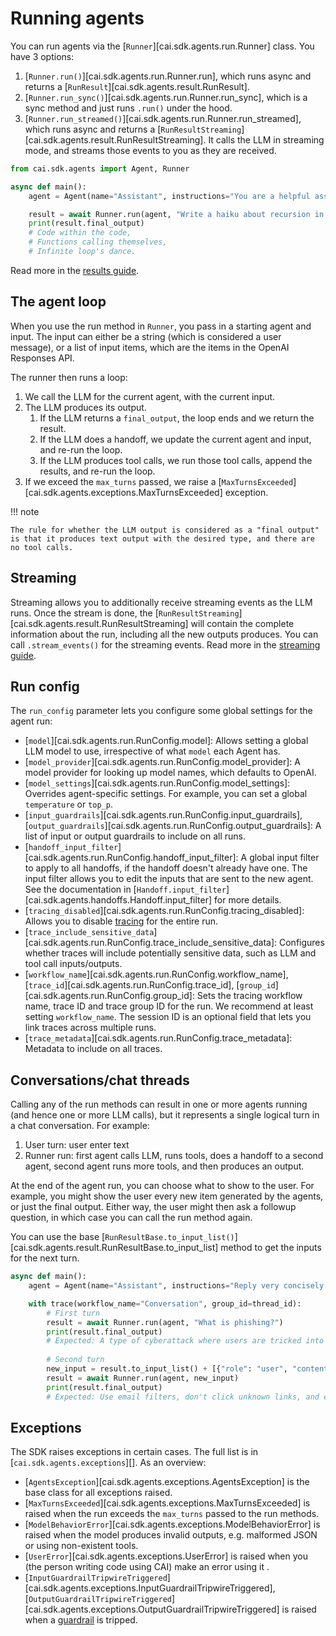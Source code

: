 # Running agents

You can run agents via the [`Runner`][cai.sdk.agents.run.Runner] class. You have 3 options:

1. [`Runner.run()`][cai.sdk.agents.run.Runner.run], which runs async and returns a [`RunResult`][cai.sdk.agents.result.RunResult].
2. [`Runner.run_sync()`][cai.sdk.agents.run.Runner.run_sync], which is a sync method and just runs `.run()` under the hood.
3. [`Runner.run_streamed()`][cai.sdk.agents.run.Runner.run_streamed], which runs async and returns a [`RunResultStreaming`][cai.sdk.agents.result.RunResultStreaming]. It calls the LLM in streaming mode, and streams those events to you as they are received.

```python
from cai.sdk.agents import Agent, Runner

async def main():
    agent = Agent(name="Assistant", instructions="You are a helpful assistant")

    result = await Runner.run(agent, "Write a haiku about recursion in programming.")
    print(result.final_output)
    # Code within the code,
    # Functions calling themselves,
    # Infinite loop's dance.
```

Read more in the [results guide](results.md).

## The agent loop

When you use the run method in `Runner`, you pass in a starting agent and input. The input can either be a string (which is considered a user message), or a list of input items, which are the items in the OpenAI Responses API.

The runner then runs a loop:

1. We call the LLM for the current agent, with the current input.
2. The LLM produces its output.
    1. If the LLM returns a `final_output`, the loop ends and we return the result.
    2. If the LLM does a handoff, we update the current agent and input, and re-run the loop.
    3. If the LLM produces tool calls, we run those tool calls, append the results, and re-run the loop.
3. If we exceed the `max_turns` passed, we raise a [`MaxTurnsExceeded`][cai.sdk.agents.exceptions.MaxTurnsExceeded] exception.

!!! note

    The rule for whether the LLM output is considered as a "final output" is that it produces text output with the desired type, and there are no tool calls.

## Streaming

Streaming allows you to additionally receive streaming events as the LLM runs. Once the stream is done, the [`RunResultStreaming`][cai.sdk.agents.result.RunResultStreaming] will contain the complete information about the run, including all the new outputs produces. You can call `.stream_events()` for the streaming events. Read more in the [streaming guide](streaming.md).

## Run config

The `run_config` parameter lets you configure some global settings for the agent run:

-   [`model`][cai.sdk.agents.run.RunConfig.model]: Allows setting a global LLM model to use, irrespective of what `model` each Agent has.
-   [`model_provider`][cai.sdk.agents.run.RunConfig.model_provider]: A model provider for looking up model names, which defaults to OpenAI.
-   [`model_settings`][cai.sdk.agents.run.RunConfig.model_settings]: Overrides agent-specific settings. For example, you can set a global `temperature` or `top_p`.
-   [`input_guardrails`][cai.sdk.agents.run.RunConfig.input_guardrails], [`output_guardrails`][cai.sdk.agents.run.RunConfig.output_guardrails]: A list of input or output guardrails to include on all runs.
-   [`handoff_input_filter`][cai.sdk.agents.run.RunConfig.handoff_input_filter]: A global input filter to apply to all handoffs, if the handoff doesn't already have one. The input filter allows you to edit the inputs that are sent to the new agent. See the documentation in [`Handoff.input_filter`][cai.sdk.agents.handoffs.Handoff.input_filter] for more details.
-   [`tracing_disabled`][cai.sdk.agents.run.RunConfig.tracing_disabled]: Allows you to disable [tracing](tracing.md) for the entire run.
-   [`trace_include_sensitive_data`][cai.sdk.agents.run.RunConfig.trace_include_sensitive_data]: Configures whether traces will include potentially sensitive data, such as LLM and tool call inputs/outputs.
-   [`workflow_name`][cai.sdk.agents.run.RunConfig.workflow_name], [`trace_id`][cai.sdk.agents.run.RunConfig.trace_id], [`group_id`][cai.sdk.agents.run.RunConfig.group_id]: Sets the tracing workflow name, trace ID and trace group ID for the run. We recommend at least setting `workflow_name`. The session ID is an optional field that lets you link traces across multiple runs.
-   [`trace_metadata`][cai.sdk.agents.run.RunConfig.trace_metadata]: Metadata to include on all traces.

## Conversations/chat threads

Calling any of the run methods can result in one or more agents running (and hence one or more LLM calls), but it represents a single logical turn in a chat conversation. For example:

1. User turn: user enter text
2. Runner run: first agent calls LLM, runs tools, does a handoff to a second agent, second agent runs more tools, and then produces an output.

At the end of the agent run, you can choose what to show to the user. For example, you might show the user every new item generated by the agents, or just the final output. Either way, the user might then ask a followup question, in which case you can call the run method again.

You can use the base [`RunResultBase.to_input_list()`][cai.sdk.agents.result.RunResultBase.to_input_list] method to get the inputs for the next turn.

```python
async def main():
    agent = Agent(name="Assistant", instructions="Reply very concisely.")

    with trace(workflow_name="Conversation", group_id=thread_id):
        # First turn
        result = await Runner.run(agent, "What is phishing?")
        print(result.final_output)
        # Expected: A type of cyberattack where users are tricked into giving sensitive info.
        
        # Second turn
        new_input = result.to_input_list() + [{"role": "user", "content": "How can I protect myself from it?"}]
        result = await Runner.run(agent, new_input)
        print(result.final_output)
        # Expected: Use email filters, don't click unknown links, and enable 2FA.
```

## Exceptions

The SDK raises exceptions in certain cases. The full list is in [`cai.sdk.agents.exceptions`][]. As an overview:

-   [`AgentsException`][cai.sdk.agents.exceptions.AgentsException] is the base class for all exceptions raised.
-   [`MaxTurnsExceeded`][cai.sdk.agents.exceptions.MaxTurnsExceeded] is raised when the run exceeds the `max_turns` passed to the run methods.
-   [`ModelBehaviorError`][cai.sdk.agents.exceptions.ModelBehaviorError] is raised when the model produces invalid outputs, e.g. malformed JSON or using non-existent tools.
-   [`UserError`][cai.sdk.agents.exceptions.UserError] is raised when you (the person writing code using CAI) make an error using it .
-   [`InputGuardrailTripwireTriggered`][cai.sdk.agents.exceptions.InputGuardrailTripwireTriggered], [`OutputGuardrailTripwireTriggered`][cai.sdk.agents.exceptions.OutputGuardrailTripwireTriggered] is raised when a [guardrail](guardrails.md) is tripped.
